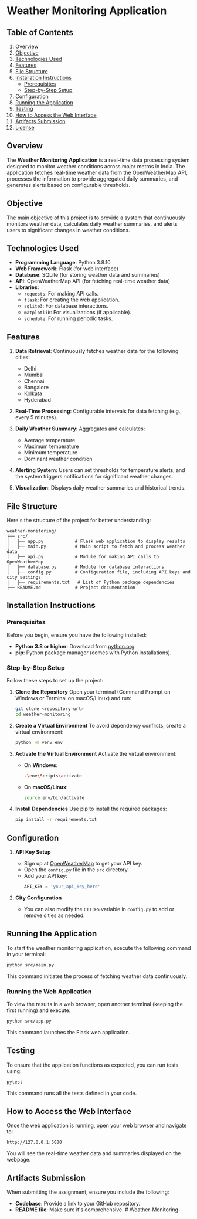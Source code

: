 

# Weather Monitoring Application

## Table of Contents
1. [Overview](#overview)
2. [Objective](#objective)
3. [Technologies Used](#technologies-used)
4. [Features](#features)
5. [File Structure](#file-structure)
6. [Installation Instructions](#installation-instructions)
   - [Prerequisites](#prerequisites)
   - [Step-by-Step Setup](#step-by-step-setup)
7. [Configuration](#configuration)
8. [Running the Application](#running-the-application)
9. [Testing](#testing)
10. [How to Access the Web Interface](#how-to-access-the-web-interface)
11. [Artifacts Submission](#artifacts-submission)
12. [License](#license)

## Overview
The **Weather Monitoring Application** is a real-time data processing system designed to monitor weather conditions across major metros in India. The application fetches real-time weather data from the OpenWeatherMap API, processes the information to provide aggregated daily summaries, and generates alerts based on configurable thresholds.

## Objective
The main objective of this project is to provide a system that continuously monitors weather data, calculates daily weather summaries, and alerts users to significant changes in weather conditions.

## Technologies Used
- **Programming Language**: Python 3.8.10
- **Web Framework**: Flask (for web interface)
- **Database**: SQLite (for storing weather data and summaries)
- **API**: OpenWeatherMap API (for fetching real-time weather data)
- **Libraries**:
  - `requests`: For making API calls.
  - `flask`: For creating the web application.
  - `sqlite3`: For database interactions.
  - `matplotlib`: For visualizations (if applicable).
  - `schedule`: For running periodic tasks.

## Features
1. **Data Retrieval**: Continuously fetches weather data for the following cities:
   - Delhi
   - Mumbai
   - Chennai
   - Bangalore
   - Kolkata
   - Hyderabad

2. **Real-Time Processing**: Configurable intervals for data fetching (e.g., every 5 minutes).

3. **Daily Weather Summary**: Aggregates and calculates:
   - Average temperature
   - Maximum temperature
   - Minimum temperature
   - Dominant weather condition

4. **Alerting System**: Users can set thresholds for temperature alerts, and the system triggers notifications for significant weather changes.

5. **Visualization**: Displays daily weather summaries and historical trends.

## File Structure
Here's the structure of the project for better understanding:

```
weather-monitoring/
├── src/
│   ├── app.py            # Flask web application to display results
│   ├── main.py           # Main script to fetch and process weather data
│   ├── api.py            # Module for making API calls to OpenWeatherMap
│   ├── database.py       # Module for database interactions
│   ├── config.py         # Configuration file, including API keys and city settings
│   ├── requirements.txt   # List of Python package dependencies
├── README.md             # Project documentation
```

## Installation Instructions

### Prerequisites
Before you begin, ensure you have the following installed:
- **Python 3.8 or higher**: Download from [python.org](https://www.python.org/downloads/).
- **pip**: Python package manager (comes with Python installations).

### Step-by-Step Setup
Follow these steps to set up the project:

1. **Clone the Repository**
   Open your terminal (Command Prompt on Windows or Terminal on macOS/Linux) and run:
   ```bash
   git clone <repository-url>
   cd weather-monitoring
   ```

2. **Create a Virtual Environment**
   To avoid dependency conflicts, create a virtual environment:
   ```bash
   python -m venv env
   ```

3. **Activate the Virtual Environment**
   Activate the virtual environment:
   - On **Windows**:
     ```bash
     .\env\Scripts\activate
     ```
   - On **macOS/Linux**:
     ```bash
     source env/bin/activate
     ```

4. **Install Dependencies**
   Use pip to install the required packages:
   ```bash
   pip install -r requirements.txt
   ```

## Configuration
1. **API Key Setup**
   - Sign up at [OpenWeatherMap](https://openweathermap.org/) to get your API key.
   - Open the `config.py` file in the `src` directory.
   - Add your API key:
     ```python
     API_KEY = 'your_api_key_here'
     ```

2. **City Configuration**
   - You can also modify the `CITIES` variable in `config.py` to add or remove cities as needed.

## Running the Application
To start the weather monitoring application, execute the following command in your terminal:
```bash
python src/main.py
```
This command initiates the process of fetching weather data continuously.

### Running the Web Application
To view the results in a web browser, open another terminal (keeping the first running) and execute:
```bash
python src/app.py
```
This command launches the Flask web application.

## Testing
To ensure that the application functions as expected, you can run tests using:
```bash
pytest
```
This command runs all the tests defined in your code.

## How to Access the Web Interface
Once the web application is running, open your web browser and navigate to:
```
http://127.0.0.1:5000
```
You will see the real-time weather data and summaries displayed on the webpage.

## Artifacts Submission
When submitting the assignment, ensure you include the following:
- **Codebase**: Provide a link to your GitHub repository.
- **README file**: Make sure it's comprehensive.
#   W e a t h e r - M o n i t o r i n g -  
 